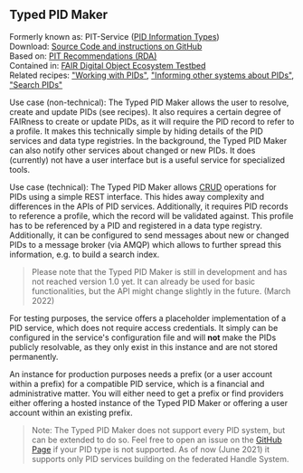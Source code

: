 ## Typed PID Maker

Formerly known as:
PIT-Service ([PID Information Types](https://rd-alliance.org/group/pid-information-types-wg/outcomes/pid-information-types)) \
Download:
[Source Code and instructions on GitHub](https://github.com/kit-data-manager/pit-service) \
Based on:
[PIT Recommendations (RDA)](https://rd-alliance.org/group/pid-information-types-wg/outcomes/pid-information-types) \
Contained in:
[FAIR Digital Object Ecosystem Testbed](../appendix/appendix_testbed.md) \
Related recipes:
["Working with PIDs"](../pids/intro.md),
["Informing other systems about PIDs"](../pids/notify.md),
["Search PIDs"](../pids/search.md)

Use case (non-technical):
The Typed PID Maker allows the user to resolve, create and update PIDs (see recipes). It also requires a certain degree of FAIRness to create or update PIDs, as it will require the PID record to refer to a profile. It makes this technically simple by hiding details of the PID services and data type registries. In the background, the Typed PID Maker can also notify other services about changed or new PIDs. It does (currently) not have a user interface but is a useful service for specialized tools.

Use case (technical):
The Typed PID Maker allows [CRUD](https://de.wikipedia.org/wiki/CRUD) operations for PIDs using a simple REST interface. This hides away complexity and differences in the APIs of PID services. Additionally, it requires PID records to reference a profile, which the record will be validated against. This profile has to be referenced by a PID and registered in a data type registry. Additionally, it can be configured to send messages about new or changed PIDs to a message broker (via AMQP) which allows to further spread this information, e.g. to build a search index.

> Please note that the Typed PID Maker is still in development and has not reached version 1.0 yet. It can already be used for basic functionalities, but the API might change slightly in the future. (March 2022)

For testing purposes, the service offers a placeholder implementation of a PID service, which does not require access credentials. It simply can be configured in the service's configuration file and will **not** make the PIDs publicly resolvable, as they only exist in this instance and are not stored permanently.

An instance for production purposes needs a prefix (or a user account within a prefix) for a compatible PID service, which is a financial and administrative matter. You will either need to get a prefix or find providers either offering a hosted instance of the Typed PID Maker or offering a user account within an existing prefix.

> Note: The Typed PID Maker does not support every PID system, but can be extended to do so. Feel free to open an issue on the [GitHub Page](https://github.com/kit-data-manager/pit-service) if your PID type is not supported. As of now (June 2021) it supports only PID services building on the federated Handle System.
